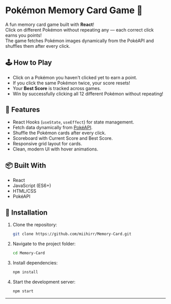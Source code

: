# Pokémon Memory Card Game 🎴

A fun memory card game built with **React**!  
Click on different Pokémon without repeating any — each correct click earns you points!  
The game fetches Pokémon images dynamically from the PokéAPI and shuffles them after every click.

## 🕹 How to Play
- Click on a Pokémon you haven't clicked yet to earn a point.
- If you click the same Pokémon twice, your score resets!
- Your **Best Score** is tracked across games.
- Win by successfully clicking all 12 different Pokémon without repeating!

## 🚀 Features
- React Hooks (`useState`, `useEffect`) for state management.
- Fetch data dynamically from [PokéAPI](https://pokeapi.co/).
- Shuffle the Pokémon cards after every click.
- Scoreboard with Current Score and Best Score.
- Responsive grid layout for cards.
- Clean, modern UI with hover animations.

## 📦 Built With
- React
- JavaScript (ES6+)
- HTML/CSS
- PokéAPI

## 📂 Installation

1. Clone the repository:
   ```bash
   git clone https://github.com/miihirr/Memory-Card.git
   ```
2. Navigate to the project folder:
   ```bash
   cd Memory-Card
   ```
3. Install dependencies:
   ```bash
   npm install
   ```
4. Start the development server:
   ```bash
   npm start
   ```


---
